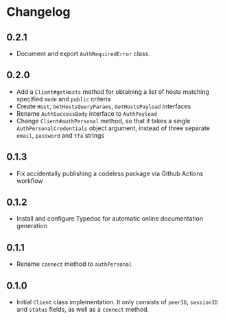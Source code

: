 # Changelog

## 0.2.1

- Document and export `AuthRequiredError` class.

## 0.2.0

- Add a `Client#getHosts` method for obtaining a list of hosts matching specified `mode` and `public` criteria
- Create `Host`, `GetHostsQueryParams`, `GetHostsPayload` interfaces
- Rename `AuthSuccessBody` interface to `AuthPayload`
- Change `Client#authPersonal` method, so that it takes a single `AuthPersonalCredentials` object argument, instead of three separate `email`, `password` and `tfa` strings

## 0.1.3

- Fix accidentally publishing a codeless package via Github Actions workflow

## 0.1.2

- Install and configure Typedoc for automatic online documentation generation

## 0.1.1

- Rename `connect` method to `authPersonal`

## 0.1.0

- Initial `Client` class implementation. It only consists of `peerID`, `sessionID` and `status` fields, as well as a `connect` method.
